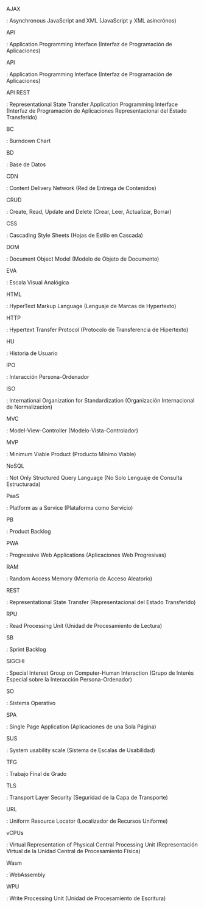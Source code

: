 <span id='AJAX'>AJAX</span>

: Asynchronous JavaScript and XML (JavaScript y XML asincrónos)

<span id='API'>API</span>

: Application Programming Interface (Interfaz de Programación de Aplicaciones)

<span id='API'>API</span>

: Application Programming Interface (Interfaz de Programación de Aplicaciones)

<span id='API REST'>API REST</span>

: Representational State Transfer Application Programming Interface (Interfaz de Programación de Aplicaciones Representacional del Estado Transferido)

<span id='BC'>BC</span>

: Burndown Chart

<span id='BD'>BD</span>

: Base de Datos

<span id='CDN'>CDN</span>

: Content Delivery Network (Red de Entrega de Contenidos)

<span id='CRUD'>CRUD</span>

: Create, Read, Update and Delete (Crear, Leer, Actualizar, Borrar)

<span id='CSS'>CSS</span>

: Cascading Style Sheets (Hojas de Estilo en Cascada)

<span id='DOM'>DOM</span>

: Document Object Model (Modelo de Objeto de Documento)

<span id='EVA'>EVA</span>

: Escala Visual Analógica

<span id='HTML'>HTML</span>

: HyperText Markup Language (Lenguaje de Marcas de Hypertexto)

<span id='HTTP'>HTTP</span>

: Hypertext Transfer Protocol (Protocolo de Transferencia de Hipertexto)

<span id='HU'>HU</span>

: Historia de Usuario

<span id='IPO'>IPO</span>

: Interacción Persona-Ordenador

<span id='ISO'>ISO</span>

: International Organization for Standardization (Organización Internacional de Normalización)

<span id='MVC'>MVC</span>

: Model-View-Controller (Modelo-Vista-Controlador)

<span id='MVP'>MVP</span>

: Minimum Viable Product (Producto Mínimo Viable)

<span id='NoSQL'>NoSQL</span>

: Not Only Structured Query Language (No Solo Lenguaje de Consulta Estructurada)

<span id='PaaS'>PaaS</span>

: Platform as a Service (Plataforma como Servicio)

<span id='PB'>PB</span>

: Product Backlog

<span id='PWA'>PWA</span>

: Progressive Web Applications (Aplicaciones Web Progresivas)

<span id='RAM'>RAM</span>

: Random Access Memory (Memoria de Acceso Aleatorio)

<span id='REST'>REST</span>

: Representational State Transfer (Representacional del Estado Transferido)

<span id='RPU'>RPU</span>

: Read Processing Unit (Unidad de Procesamiento de Lectura)

<span id='SB'>SB</span>

: Sprint Backlog

<span id='SIGCHI'>SIGCHI</span>

: Special Interest Group on Computer-Human Interaction (Grupo de Interés Especial sobre la Interacción Persona-Ordenador)

<span id='SO'>SO</span>

: Sistema Operativo

<span id='SPA'>SPA</span>

: Single Page Application (Aplicaciones de una Sola Página)

<span id='SUS'>SUS</span>

: System usability scale (Sistema de Escalas de Usabilidad)

<span id='TFG'>TFG</span>

: Trabajo Final de Grado

<span id='TLS'>TLS</span>

: Transport Layer Security (Seguridad de la Capa de Transporte)

<span id='URL'>URL</span>

: Uniform Resource Locator (Localizador de Recursos Uniforme)

<span id='vCPUs'>vCPUs</span>

: Virtual Representation of Physical Central Processing Unit (Representación Virtual de la Unidad Central de Procesamiento Física)

<span id='Wasm'>Wasm</span>

: WebAssembly

<span id='WPU'>WPU</span>

: Write Processing Unit (Unidad de Procesamiento de Escritura)

